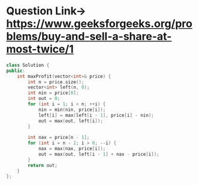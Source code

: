 # Question Link-> https://www.geeksforgeeks.org/problems/buy-and-sell-a-share-at-most-twice/1

```cpp
class Solution {
public:
    int maxProfit(vector<int>& price) {
        int n = price.size();
        vector<int> left(n, 0);
        int nin = price[0];
        int out = 0;
        for (int i = 1; i < n; ++i) {
            nin = min(nin, price[i]);
            left[i] = max(left[i - 1], price[i] - nin);
            out = max(out, left[i]);
        }
        
        int nax = price[n - 1];
        for (int i = n - 2; i > 0; --i) {
            nax = max(nax, price[i]);
            out = max(out, left[i - 1] + nax - price[i]);
        }
        return out;
    }
};

```
